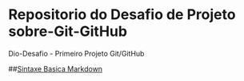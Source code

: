 # Repositorio do Desafio de Projeto sobre-Git-GitHub
Dio-Desafio - Primeiro Projeto Git/GitHub

##[Sintaxe Basica Markdown](https://www.markdownguide.org/basic-syntax/)
